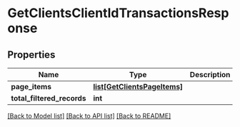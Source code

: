 # GetClientsClientIdTransactionsResponse

## Properties
Name | Type | Description | Notes
------------ | ------------- | ------------- | -------------
**page_items** | [**list[GetClientsPageItems]**](GetClientsPageItems.md) |  | [optional] 
**total_filtered_records** | **int** |  | [optional] 

[[Back to Model list]](../README.md#documentation-for-models) [[Back to API list]](../README.md#documentation-for-api-endpoints) [[Back to README]](../README.md)

